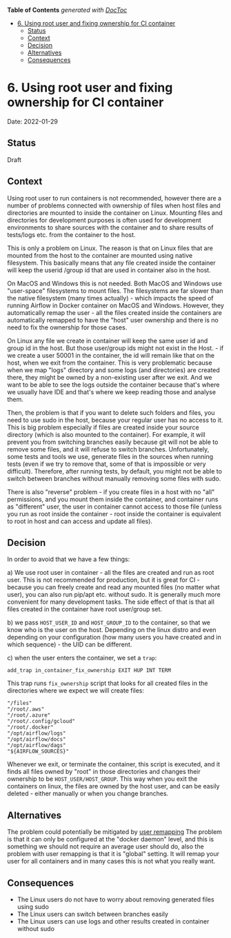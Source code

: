 <!--
 Licensed to the Apache Software Foundation (ASF) under one
 or more contributor license agreements.  See the NOTICE file
 distributed with this work for additional information
 regarding copyright ownership.  The ASF licenses this file
 to you under the Apache License, Version 2.0 (the
 "License"); you may not use this file except in compliance
 with the License.  You may obtain a copy of the License at

   http://www.apache.org/licenses/LICENSE-2.0

 Unless required by applicable law or agreed to in writing,
 software distributed under the License is distributed on an
 "AS IS" BASIS, WITHOUT WARRANTIES OR CONDITIONS OF ANY
 KIND, either express or implied.  See the License for the
 specific language governing permissions and limitations
 under the License.
 -->

<!-- START doctoc generated TOC please keep comment here to allow auto update -->
<!-- DON'T EDIT THIS SECTION, INSTEAD RE-RUN doctoc TO UPDATE -->
**Table of Contents**  *generated with [DocToc](https://github.com/thlorenz/doctoc)*

- [6. Using root user and fixing ownership for CI container](#6-using-root-user-and-fixing-ownership-for-ci-container)
  - [Status](#status)
  - [Context](#context)
  - [Decision](#decision)
  - [Alternatives](#alternatives)
  - [Consequences](#consequences)

<!-- END doctoc generated TOC please keep comment here to allow auto update -->

# 6. Using root user and fixing ownership for CI container

Date: 2022-01-29

## Status

Draft

## Context

Using root user to run containers is not recommended, however there are a
number of problems connected with ownership of files when host files and
directories are mounted to inside the container on Linux. Mounting files and
directories for development purposes is often used for development environments
to share sources with the container and to share results of tests/logs etc.
from the container to the host.

This is only a problem on Linux. The reason is that on Linux files that are
mounted from the host to the container are mounted using native filesystem.
This basically means that any file created inside the container will keep the
userid /group id that are used in container also in the host.

On MacOS and Windows this is not needed. Both MacOS and Windows use
"user-space" filesystems to mount files. The filesystems are far slower than
the native filesystem (many times actually) - which impacts the speed of
running Airflow in Docker container on MacOS and Windows. However, they
automatically remap the user - all the files created inside the containers are
automatically remapped to have the "host" user ownership and there is no
need to fix the ownership for those cases.

On Linux any file we create in container will keep the same user id and group
id in the host. But those user/group ids might not exist in the Host. - if we
create a user 50001 in the container, the id will remain like that on the host,
when we exit from the container. This is very problematic because when we map
"logs" directory and some logs (and directories) are created there, they might
be owned by a non-existing user after we exit. And we want to be able to see
the logs outside the container because that's where we usually have IDE and
that's where we keep reading those and analyse them.

Then, the problem is that if you want to delete such folders and files, you
need to use sudo in the host, because your regular user has no access to it.
This is big problem especially if files are created inside your source
directory (which is also mounted to the container). For example, it will
prevent you from switching branches easily because git will not be able to
remove some files, and it will refuse to switch branches. Unfortunately,
some tests and tools we use, generate files in the sources when
running tests (even if we try to remove that, some of that is impossible or
very difficult). Therefore, after running tests, by default, you might not
be able to switch between branches without manually removing some files with
sudo.

There is also "reverse" problem - if you create files in a host with no "all"
permissions, and you mount them inside the container, and container runs as
"different" user, the user in container cannot access to those file (unless you
run as root inside the container - root inside the container is equivalent to
root in host and can access and update all files).

## Decision


In order to avoid that we have a few things:

a) We use root user in container - all the files are created and run as root
   user. This is not recommended for production, but it is great for CI - because
   you can freely create and read any mounted files (no matter what user), you
   can also run pip/apt etc. without sudo. It is generally much more
   convenient for many development tasks. The side effect of that is that all
   files created in the container have root user/group set.

b) we pass `HOST_USER_ID` and `HOST_GROUP_ID` to the container, so that we know
   who is the user on the host. Depending on the linux distro and even
   depending on your configuration (how many users you have created and in
   which sequence) - the UID can be different.

c) when the user enters the container, we set a `trap`:

   `add_trap in_container_fix_ownership EXIT HUP INT TERM`

   This trap runs `fix_ownership` script that looks for all created files in
   the directories where we expect we
   will create files:

```
"/files"
"/root/.aws"
"/root/.azure"
"/root/.config/gcloud"
"/root/.docker"
"/opt/airflow/logs"
"/opt/airflow/docs"
"/opt/airflow/dags"
"${AIRFLOW_SOURCES}"
```

Whenever we exit, or terminate the container, this script is executed, and
it finds all files owned by "root" in those directories and changes their
ownership to be `HOST_USER/HOST_GROUP`. This way when you exit the
containers on linux, the files are owned by the host user, and can be
easily deleted - either manually or when you change branches.


## Alternatives

The problem could potentially be mitigated by
[user remapping]( https://docs.docker.com/engine/security/userns-remapi/)
The problem is that it  can only be configured at the "docker daemon" level, and
this is something we should not require an average user should do, also the
problem with user remapping is that it is "global" setting. It will remap your
user for all containers and in many cases this is not what you really want.

## Consequences

* The Linux users do not have to worry about removing generated files using sudo
* The Linux users can switch between branches easily
* The Linux users can use logs and other results created in container without sudo
